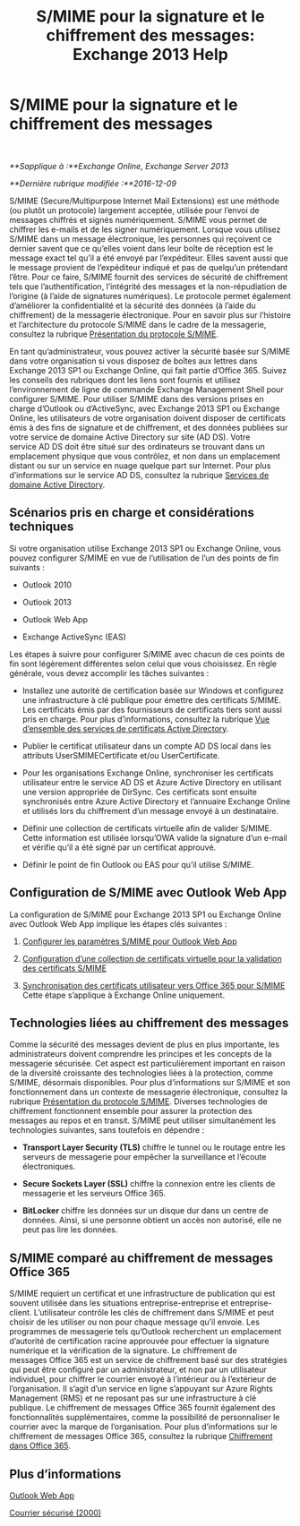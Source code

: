 ﻿---
title: 'S/MIME pour la signature et le chiffrement des messages: Exchange 2013 Help'
TOCTitle: S/MIME pour la signature et le chiffrement des messages
ms:assetid: 887c710b-0ec6-4ff0-8065-5f05f74afef3
ms:mtpsurl: https://technet.microsoft.com/fr-fr/library/Dn626158(v=EXCHG.150)
ms:contentKeyID: 61212673
ms.date: 04/24/2018
mtps_version: v=EXCHG.150
ms.translationtype: HT
---

# S/MIME pour la signature et le chiffrement des messages

 

_**Sapplique à :**Exchange Online, Exchange Server 2013_

_**Dernière rubrique modifiée :**2016-12-09_

S/MIME (Secure/Multipurpose Internet Mail Extensions) est une méthode (ou plutôt un protocole) largement acceptée, utilisée pour l’envoi de messages chiffrés et signés numériquement. S/MIME vous permet de chiffrer les e-mails et de les signer numériquement. Lorsque vous utilisez S/MIME dans un message électronique, les personnes qui reçoivent ce dernier savent que ce qu’elles voient dans leur boîte de réception est le message exact tel qu’il a été envoyé par l’expéditeur. Elles savent aussi que le message provient de l’expéditeur indiqué et pas de quelqu’un prétendant l’être. Pour ce faire, S/MIME fournit des services de sécurité de chiffrement tels que l’authentification, l’intégrité des messages et la non-répudiation de l’origine (à l’aide de signatures numériques). Le protocole permet également d’améliorer la confidentialité et la sécurité des données (à l’aide du chiffrement) de la messagerie électronique. Pour en savoir plus sur l’histoire et l’architecture du protocole S/MIME dans le cadre de la messagerie, consultez la rubrique [Présentation du protocole S/MIME](https://go.microsoft.com/fwlink/?linkid=393948).

En tant qu’administrateur, vous pouvez activer la sécurité basée sur S/MIME dans votre organisation si vous disposez de boîtes aux lettres dans Exchange 2013 SP1 ou Exchange Online, qui fait partie d’Office 365. Suivez les conseils des rubriques dont les liens sont fournis et utilisez l’environnement de ligne de commande Exchange Management Shell pour configurer S/MIME. Pour utiliser S/MIME dans des versions prises en charge d’Outlook ou d’ActiveSync, avec Exchange 2013 SP1 ou Exchange Online, les utilisateurs de votre organisation doivent disposer de certificats émis à des fins de signature et de chiffrement, et des données publiées sur votre service de domaine Active Directory sur site (AD DS). Votre service AD DS doit être situé sur des ordinateurs se trouvant dans un emplacement physique que vous contrôlez, et non dans un emplacement distant ou sur un service en nuage quelque part sur Internet. Pour plus d’informations sur le service AD DS, consultez la rubrique [Services de domaine Active Directory](https://go.microsoft.com/fwlink/?linkid=394064).

## Scénarios pris en charge et considérations techniques

Si votre organisation utilise Exchange 2013 SP1 ou Exchange Online, vous pouvez configurer S/MIME en vue de l’utilisation de l’un des points de fin suivants :

  - Outlook 2010

  - Outlook 2013

  - Outlook Web App

  - Exchange ActiveSync (EAS)

Les étapes à suivre pour configurer S/MIME avec chacun de ces points de fin sont légèrement différentes selon celui que vous choisissez. En règle générale, vous devez accomplir les tâches suivantes :

  - Installez une autorité de certification basée sur Windows et configurez une infrastructure à clé publique pour émettre des certificats S/MIME. Les certificats émis par des fournisseurs de certificats tiers sont aussi pris en charge. Pour plus d’informations, consultez la rubrique [Vue d’ensemble des services de certificats Active Directory](https://technet.microsoft.com/library/hh831740.aspx).

  - Publier le certificat utilisateur dans un compte AD DS local dans les attributs UserSMIMECertificate et/ou UserCertificate.

  - Pour les organisations Exchange Online, synchroniser les certificats utilisateur entre le service AD DS et Azure Active Directory en utilisant une version appropriée de DirSync. Ces certificats sont ensuite synchronisés entre Azure Active Directory et l’annuaire Exchange Online et utilisés lors du chiffrement d’un message envoyé à un destinataire.

  - Définir une collection de certificats virtuelle afin de valider S/MIME. Cette information est utilisée lorsqu’OWA valide la signature d’un e-mail et vérifie qu’il a été signé par un certificat approuvé.

  - Définir le point de fin Outlook ou EAS pour qu’il utilise S/MIME.

## Configuration de S/MIME avec Outlook Web App

La configuration de S/MIME pour Exchange 2013 SP1 ou Exchange Online avec Outlook Web App implique les étapes clés suivantes :

1.  [Configurer les paramètres S/MIME pour Outlook Web App](configure-s-mime-settings-for-outlook-web-app-exchange-2013-help.md)

2.  [Configuration d’une collection de certificats virtuelle pour la validation des certificats S/MIME](set-up-virtual-certificate-collection-to-validate-s-mime-exchange-2013-help.md)

3.  [Synchronisation des certificats utilisateur vers Office 365 pour S/MIME](https://technet.microsoft.com/fr-fr/library/dn626159\(v=exchg.150\)) Cette étape s’applique à Exchange Online uniquement.

## Technologies liées au chiffrement des messages

Comme la sécurité des messages devient de plus en plus importante, les administrateurs doivent comprendre les principes et les concepts de la messagerie sécurisée. Cet aspect est particulièrement important en raison de la diversité croissante des technologies liées à la protection, comme S/MIME, désormais disponibles. Pour plus d’informations sur S/MIME et son fonctionnement dans un contexte de messagerie électronique, consultez la rubrique [Présentation du protocole S/MIME](https://go.microsoft.com/fwlink/?linkid=393948). Diverses technologies de chiffrement fonctionnent ensemble pour assurer la protection des messages au repos et en transit. S/MIME peut utiliser simultanément les technologies suivantes, sans toutefois en dépendre :

  -  
    **Transport Layer Security (TLS)** chiffre le tunnel ou le routage entre les serveurs de messagerie pour empêcher la surveillance et l’écoute électroniques.

  -  
    **Secure Sockets Layer (SSL)** chiffre la connexion entre les clients de messagerie et les serveurs Office 365.

  -  
    **BitLocker** chiffre les données sur un disque dur dans un centre de données. Ainsi, si une personne obtient un accès non autorisé, elle ne peut pas lire les données.

## S/MIME comparé au chiffrement de messages Office 365

S/MIME requiert un certificat et une infrastructure de publication qui est souvent utilisée dans les situations entreprise-entreprise et entreprise-client. L’utilisateur contrôle les clés de chiffrement dans S/MIME et peut choisir de les utiliser ou non pour chaque message qu’il envoie. Les programmes de messagerie tels qu’Outlook recherchent un emplacement d’autorité de certification racine approuvée pour effectuer la signature numérique et la vérification de la signature. Le chiffrement de messages Office 365 est un service de chiffrement basé sur des stratégies qui peut être configuré par un administrateur, et non par un utilisateur individuel, pour chiffrer le courrier envoyé à l’intérieur ou à l’extérieur de l’organisation. Il s’agit d’un service en ligne s’appuyant sur Azure Rights Management (RMS) et ne reposant pas sur une infrastructure à clé publique. Le chiffrement de messages Office 365 fournit également des fonctionnalités supplémentaires, comme la possibilité de personnaliser le courrier avec la marque de l’organisation. Pour plus d’informations sur le chiffrement de messages Office 365, consultez la rubrique [Chiffrement dans Office 365](https://go.microsoft.com/fwlink/?linkid=392525).

## Plus d’informations

[Outlook Web App](outlook-web-app-exchange-2013-help.md)

[Courrier sécurisé (2000)](https://technet.microsoft.com/fr-fr/library/cc962043.aspx)

